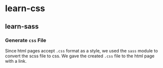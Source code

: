 # learn-css

## learn-sass

### Generate `css` File

Since html pages accept `.css` format as a style, we used the `sass` module to
convert the scss file to css. We gave the created `.css` file to the html page
with a link.
